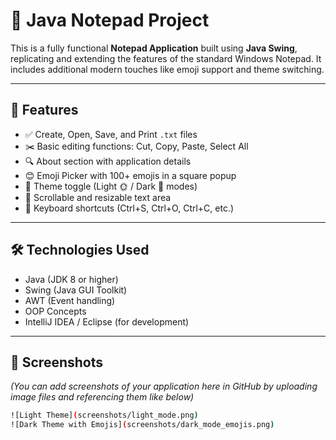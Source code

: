 # 📝 Java Notepad Project

This is a fully functional **Notepad Application** built using **Java Swing**, replicating and extending the features of the standard Windows Notepad. It includes additional modern touches like emoji support and theme switching.

---

## 🚀 Features

- ✅ Create, Open, Save, and Print `.txt` files
- ✂️ Basic editing functions: Cut, Copy, Paste, Select All
- 🔍 About section with application details
- 😊 Emoji Picker with 100+ emojis in a square popup
- 🎨 Theme toggle (Light 🌞 / Dark 🌚 modes)
- 💾 Scrollable and resizable text area
- 🎯 Keyboard shortcuts (Ctrl+S, Ctrl+O, Ctrl+C, etc.)

---

## 🛠️ Technologies Used

- Java (JDK 8 or higher)
- Swing (Java GUI Toolkit)
- AWT (Event handling)
- OOP Concepts
- IntelliJ IDEA / Eclipse (for development)

---

## 📸 Screenshots

*(You can add screenshots of your application here in GitHub by uploading image files and referencing them like below)*

```bash
![Light Theme](screenshots/light_mode.png)
![Dark Theme with Emojis](screenshots/dark_mode_emojis.png)
